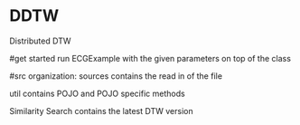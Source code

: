 # DDTW
Distributed DTW

#get started
run ECGExample with the given parameters on top of the class

#src organization:
sources contains the read in of the file

util contains POJO and POJO specific methods

Similarity Search contains the latest DTW version
